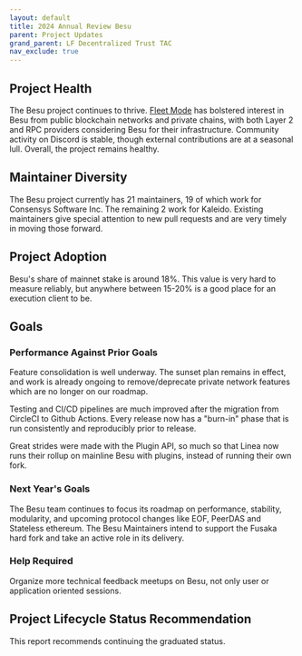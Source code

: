 ```yaml
---
layout: default
title: 2024 Annual Review Besu
parent: Project Updates
grand_parent: LF Decentralized Trust TAC
nav_exclude: true
---
```




## Project Health

The Besu project continues to thrive. [Fleet Mode](https://consensys.io/blog/besu-fleet-the-future-of-rpc-scaling) has bolstered interest in Besu from public blockchain networks and private chains, with both Layer 2 and RPC providers considering Besu for their infrastructure. Community activity on Discord is stable, though external contributions are at a seasonal lull. Overall, the project remains healthy.


## Maintainer Diversity

The Besu project currently has 21 maintainers, 19  of which work for Consensys Software Inc. The remaining 2 work for Kaleido. Existing maintainers give special attention to new pull requests and are very timely in moving those forward.

## Project Adoption

Besu's share of mainnet stake is around 18%. This value is very hard to measure reliably, but anywhere between 15-20% is a good place for an execution client to be.

## Goals

### Performance Against Prior Goals

Feature consolidation is well underway. The sunset plan remains in effect, and work is already ongoing to remove/deprecate private network features which are no longer on our roadmap.

Testing and CI/CD pipelines are much improved after the migration from CircleCI to Github Actions. Every release now has a "burn-in" phase that is run consistently and reproducibly prior to release.

Great strides were made with the Plugin API, so much so that Linea now runs their rollup on mainline Besu with plugins, instead of running their own fork. 


### Next Year's Goals

The Besu team continues to focus its roadmap on performance, stability, modularity, and upcoming protocol changes like EOF, PeerDAS and Stateless ethereum. The Besu Maintainers intend to support the Fusaka hard fork and take an active role in its delivery.

### Help Required

Organize more technical feedback meetups on Besu, not only user or application oriented sessions. 

## Project Lifecycle Status Recommendation

This report recommends continuing the graduated status. 